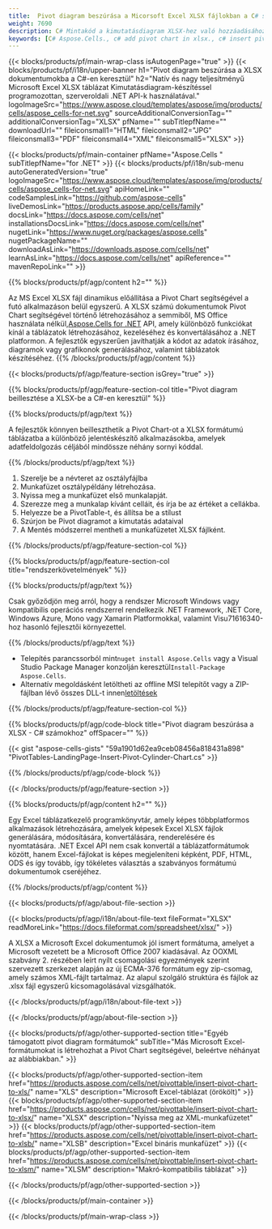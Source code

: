 ```yaml
---
title:  Pivot diagram beszúrása a Micorsoft Excel XLSX fájlokban a C# számon keresztül
weight: 7690
description: C# Mintakód a kimutatásdiagram XLSX-hez való hozzáadásához a .NET könyvtár használatával. Használja ezt a kódot a kimutatásdiagram beszúrásához a XLSX fájlba VB.NET, Asp.NET vagy bármely .NET alapú alkalmazáson belül.
keywords: [C# Aspose.Cells., c# add pivot chart in xlsx., c# insert pivot chart in xlsx., c# create pivot chart in xlsx., c# modify pivot chart in xlsx., access pivot chart in xlsx]
---
```

{{< blocks/products/pf/main-wrap-class isAutogenPage="true" >}}
{{< blocks/products/pf/i18n/upper-banner h1="Pivot diagram beszúrása a XLSX dokumentumokba a C#-en keresztül" h2="Natív és nagy teljesítményű Microsoft Excel XLSX táblázat Kimutatásdiagram-készítéssel programozottan, szerveroldali .NET API-k használatával." logoImageSrc="https://www.aspose.cloud/templates/aspose/img/products/cells/aspose_cells-for-net.svg" sourceAdditionalConversionTag="" additionalConversionTag="XLSX" pfName="" subTitlepfName="" downloadUrl="" fileiconsmall1="HTML" fileiconsmall2="JPG" fileiconsmall3="PDF" fileiconsmall4="XML" fileiconsmall5="XLSX" >}}

{{< blocks/products/pf/main-container pfName="Aspose.Cells " subTitlepfName="for .NET" >}}
{{< blocks/products/pf/i18n/sub-menu autoGeneratedVersion="true" logoImageSrc="https://www.aspose.cloud/templates/aspose/img/products/cells/aspose_cells-for-net.svg" apiHomeLink="" codeSamplesLink="https://github.com/aspose-cells" liveDemosLink="https://products.aspose.app/cells/family" docsLink="https://docs.aspose.com/cells/net" installationsDocsLink="https://docs.aspose.com/cells/net" nugetLink="https://www.nuget.org/packages/aspose.cells" nugetPackageName="" downloadAsLink="https://downloads.aspose.com/cells/net" learnAsLink="https://docs.aspose.com/cells/net" apiReference="" mavenRepoLink="" >}}

{{% blocks/products/pf/agp/content h2="" %}}

Az MS Excel XLSX fájl dinamikus előállítása a Pivot Chart segítségével a futó alkalmazáson belül egyszerű. A XLSX számú dokumentumok Pivot Chart segítségével történő létrehozásához a semmiből, MS Office használata nélkül,[Aspose.Cells for .NET](https://products.aspose.com/cells/net) API, amely különböző funkciókat kínál a táblázatok létrehozásához, kezeléséhez és konvertálásához a .NET platformon. A fejlesztők egyszerűen javíthatják a kódot az adatok írásához, diagramok vagy grafikonok generálásához, valamint táblázatok készítéséhez.
{{% /blocks/products/pf/agp/content %}}

{{< blocks/products/pf/agp/feature-section isGrey="true" >}}

{{% blocks/products/pf/agp/feature-section-col title="Pivot diagram beillesztése a XLSX-be a C#-en keresztül" %}}

{{% blocks/products/pf/agp/text %}}

 A fejlesztők könnyen beilleszthetik a Pivot Chart-ot a XLSX formátumú táblázatba a különböző jelentéskészítő alkalmazásokba, amelyek adatfeldolgozás céljából mindössze néhány sornyi kóddal.

{{% /blocks/products/pf/agp/text %}}

1.  Szerelje be a névteret az osztályfájlba
1.  Munkafüzet osztálypéldány létrehozása.
1.  Nyissa meg a munkafüzet első munkalapját.
1.  Szerezze meg a munkalap kívánt celláit, és írja be az értéket a cellákba.
1.  Helyezze be a PivotTable-t, és állítsa be a stílust
1.  Szúrjon be Pivot diagramot a kimutatás adataival
1.  A Mentés módszerrel mentheti a munkafüzetet XLSX fájlként.

{{% /blocks/products/pf/agp/feature-section-col %}}

{{% blocks/products/pf/agp/feature-section-col title="rendszerkövetelmények" %}}

{{% blocks/products/pf/agp/text %}}

Csak győződjön meg arról, hogy a rendszer Microsoft Windows vagy kompatibilis operációs rendszerrel rendelkezik .NET Framework, .NET Core, Windows Azure, Mono vagy Xamarin Platformokkal, valamint Visu71616340-hoz hasonló fejlesztői környezettel.

{{% /blocks/products/pf/agp/text %}}

-  Telepítés parancssorból mint<code>nuget install Aspose.Cells</code> vagy a Visual Studio Package Manager konzolján keresztül<code>Install-Package Aspose.Cells</code>.
-  Alternatív megoldásként letöltheti az offline MSI telepítőt vagy a ZIP-fájlban lévő összes DLL-t innen<a href="https://downloads.aspose.com/cells/net">letöltések</a>

{{% /blocks/products/pf/agp/feature-section-col %}}

{{% blocks/products/pf/agp/code-block title="Pivot diagram beszúrása a XLSX - C# számokhoz" offSpacer="" %}}

{{< gist "aspose-cells-gists" "59a1901d62ea9ceb08456a818431a898" "PivotTables-LandingPage-Insert-Pivot-Cylinder-Chart.cs" >}}

{{% /blocks/products/pf/agp/code-block %}}

{{< /blocks/products/pf/agp/feature-section >}}

<!-- aboutfile Starts -->     
{{% blocks/products/pf/agp/content h2="" %}}

Egy Excel táblázatkezelő programkönyvtár, amely képes többplatformos alkalmazások létrehozására, amelyek képesek Excel XLSX fájlok generálására, módosítására, konvertálására, renderelésére és nyomtatására. .NET Excel API nem csak konvertál a táblázatformátumok között, hanem Excel-fájlokat is képes megjeleníteni képként, PDF, HTML, ODS és így tovább, így tökéletes választás a szabványos formátumú dokumentumok cseréjéhez.



{{% /blocks/products/pf/agp/content %}}

{{< blocks/products/pf/agp/about-file-section >}}

{{< blocks/products/pf/agp/i18n/about-file-text fileFormat="XLSX" readMoreLink="https://docs.fileformat.com/spreadsheet/xlsx/" >}}

A XLSX a Microsoft Excel dokumentumok jól ismert formátuma, amelyet a Microsoft vezetett be a Microsoft Office 2007 kiadásával. Az OOXML szabvány 2. részében leírt nyílt csomagolási egyezmények szerint szervezett szerkezet alapján az új ECMA-376 formátum egy zip-csomag, amely számos XML-fájlt tartalmaz. Az alapul szolgáló struktúra és fájlok az .xlsx fájl egyszerű kicsomagolásával vizsgálhatók.

{{< /blocks/products/pf/agp/i18n/about-file-text >}}

{{< /blocks/products/pf/agp/about-file-section >}}
<!-- aboutfile Ends -->

{{< blocks/products/pf/agp/other-supported-section title="Egyéb támogatott pivot diagram formátumok" subTitle="Más Microsoft Excel-formátumokat is létrehozhat a Pivot Chart segítségével, beleértve néhányat az alábbiakban." >}}

{{< blocks/products/pf/agp/other-supported-section-item href="https://products.aspose.com/cells/net/pivottable/insert-pivot-chart-to-xls/" name="XLS" description="Microsoft Excel-táblázat (örökölt)" >}}
{{< blocks/products/pf/agp/other-supported-section-item href="https://products.aspose.com/cells/net/pivottable/insert-pivot-chart-to-xlsx/" name="XLSX" description="Nyissa meg az XML-munkafüzetet" >}}
{{< blocks/products/pf/agp/other-supported-section-item href="https://products.aspose.com/cells/net/pivottable/insert-pivot-chart-to-xlsb/" name="XLSB" description="Excel bináris munkafüzet" >}}
{{< blocks/products/pf/agp/other-supported-section-item href="https://products.aspose.com/cells/net/pivottable/insert-pivot-chart-to-xlsm/" name="XLSM" description="Makró-kompatibilis táblázat" >}}

{{< /blocks/products/pf/agp/other-supported-section >}}

{{< /blocks/products/pf/main-container >}}
    
{{< /blocks/products/pf/main-wrap-class >}}
